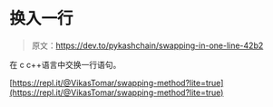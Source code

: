 # 换入一行

> 原文：<https://dev.to/pykashchain/swapping-in-one-line-42b2>

在 c c++语言中交换一行语句。

[https://repl.it/@VikasTomar/swapping-method?lite=true](https://repl.it/@VikasTomar/swapping-method?lite=true)